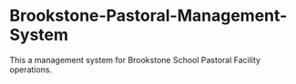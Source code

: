 # Brookstone-Pastoral-Management-System
This a management system for Brookstone School Pastoral Facility operations.
